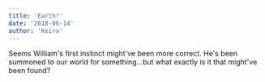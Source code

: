 ```yaml
---
title: 'Earth!'
date: '2018-06-14'
author: 'Keira'
---
```


<p>Seems William's first instinct might've been more correct. He's been summoned to our world for something...but what exactly is it that might've been found?</p>

